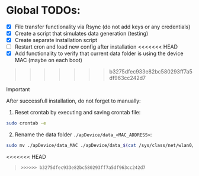 # Global TODOs:
- [x] File transfer functionality via Rsync (do not add keys or any credentials)
- [x] Create a script that simulates data generation (testing)
- [x] Create separate installation script
- [ ] Restart cron and load new config after installation
<<<<<<< HEAD
- [x] Add functionality to verify that current data folder is using the device MAC (maybe on each boot)
>>>>>>> b3275dfec933e82bc580293ff7a5df963cc242d7

> [!IMPORTANT]
> After successfull installation, do not forget to manually:
> 1. Reset crontab by executing and saving crontab file:
> ```bash
> sudo crontab -e
> ```
> 2. Rename the data folder ```./apDevice/data_<MAC_ADDRESS>```:
> ```bash
> sudo mv ./apDevice/data_MAC ./apDevice/data_$(cat /sys/class/net/wlan0/address | tr ':' '-')
<<<<<<< HEAD
> ```
>>>>>>> b3275dfec933e82bc580293ff7a5df963cc242d7
